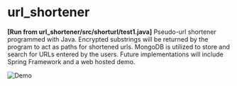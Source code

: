 # url_shortener
<b>[Run from url_shortener/src/shorturl/test1.java]</b>
Pseudo-url shortener programmed with Java. 
Encrypted substrings will be returned by the program to act as paths for shortened urls. 
MongoDB is utilized to store and search for URLs entered by the users. Future implementations will include Spring Framework and a web hosted demo. 

![Demo](https://i.imgur.com/8No6A2j.gif)
